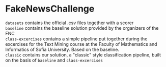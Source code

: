 # FakeNewsChallenge

`datasets` contains the official .csv files together with a scorer   
`baseline` contains the baseline solution provided by the organizers of the FNC   
`class-excercises` contains a simple pipeline put together during the excercises for the Text Mining course at the Faculty of Mathematics and Informatics of Sofia University. Based on the baseline.   
`classic` contains our solution, a "classic" style classification pipeline, built on the basis of `baseline` and `class-excercises`   
